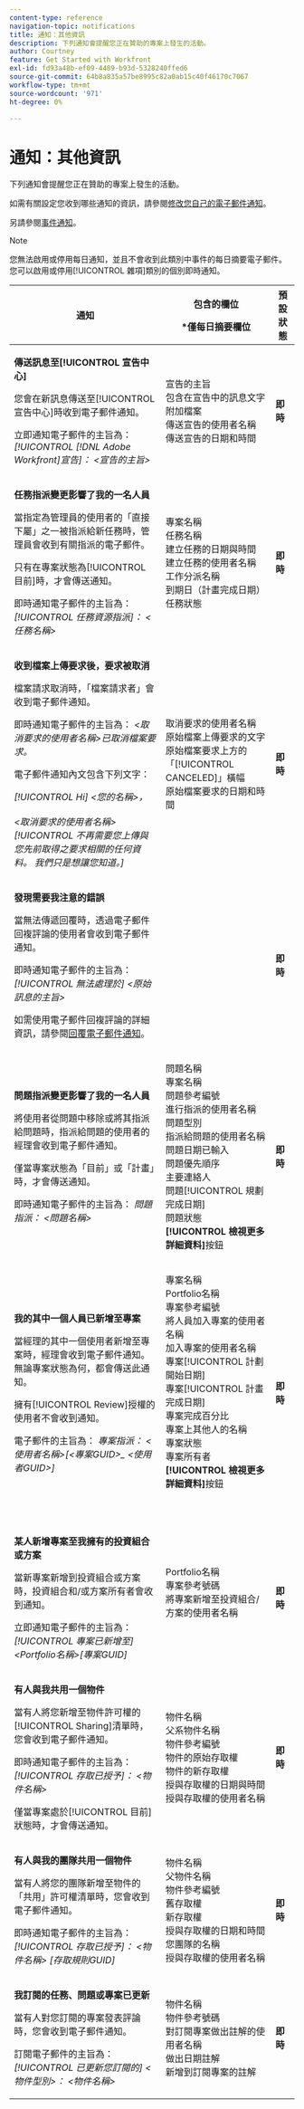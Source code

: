 ```yaml
---
content-type: reference
navigation-topic: notifications
title: 通知：其他資訊
description: 下列通知會提醒您正在贊助的專案上發生的活動。
author: Courtney
feature: Get Started with Workfront
exl-id: fd93a48b-ef09-4489-b93d-5328240ffed6
source-git-commit: 64b8a835a57be8995c82a0ab15c40f46170c7067
workflow-type: tm+mt
source-wordcount: '971'
ht-degree: 0%

---
```


# 通知：其他資訊

下列通知會提醒您正在贊助的專案上發生的活動。

如需有關設定您收到哪些通知的資訊，請參閱[修改您自己的電子郵件通知](../../workfront-basics/using-notifications/activate-or-deactivate-your-own-event-notifications.md)。

另請參閱[事件通知](../../workfront-basics/using-notifications/event-notifications.md)。

>[!NOTE]
>
>您無法啟用或停用每日通知，並且不會收到此類別中事件的每日摘要電子郵件。 您可以啟用或停用[!UICONTROL 雜項]類別的個別即時通知。

<table style="table-layout:auto"> 
 <col> 
 <col> 
 <col> 
 <thead> 
  <tr> 
   <th>通知</th> 
   <th> <p>包含的欄位 </p> <p> *僅每日摘要欄位</p> </th> 
   <th>預設狀態</th> 
  </tr> 
 </thead> 
 <tbody> 
  <tr> 
   <td> <p><strong>傳送訊息至[!UICONTROL 宣告中心]</strong> </p> <p>您會在新訊息傳送至[!UICONTROL 宣告中心]時收到電子郵件通知。 </p> <p>立即通知電子郵件的主旨為： <em>[!UICONTROL [!DNL Adobe Workfront]宣告]： &lt;宣告的主旨&gt;</em></p> </td> 
   <td> 宣告的主旨<br>包含在宣告中的訊息文字<br>附加檔案<br>傳送宣告的使用者名稱<br>傳送宣告的日期和時間 </td> 
   <td><strong>即時</strong> </td> 
  </tr> 
  <tr> 
   <td> <p><strong>任務指派變更影響了我的一名人員</strong> </p> <p>當指定為管理員的使用者的「直接下屬」之一被指派給新任務時，管理員會收到有關指派的電子郵件。 </p> <p>只有在專案狀態為[!UICONTROL 目前]時，才會傳送通知。</p> <p>即時通知電子郵件的主旨為： <em>[!UICONTROL 任務資源指派]： &lt;任務名稱&gt;</em></p> </td> 
   <td>專案名稱<br>任務名稱<br>建立任務的日期與時間<br>建立任務的使用者名稱<br>工作分派名稱<br>到期日（計畫完成日期）<br>任務狀態<br></td> 
   <td><strong>即時</strong> </td> 
  </tr> 
  <tr> 
   <td> <p><strong>收到檔案上傳要求後，要求被取消</strong> </p> <p>檔案請求取消時，「檔案請求者」會收到電子郵件通知。</p> <p>即時通知電子郵件的主旨為： <em>&lt;取消要求的使用者名稱&gt;已取消檔案要求。</em></p> <p>電子郵件通知內文包含下列文字：</p> <p><em>[!UICONTROL Hi] &lt;您的名稱&gt;， <br><br>&lt;取消要求的使用者名稱&gt;[!UICONTROL 不再需要您上傳與您先前取得之要求相關的任何資料。 我們只是想讓您知道。]</em> </p> </td> 
   <td>取消要求的使用者名稱<br>原始檔案上傳要求的文字<br>原始檔案要求上方的「[!UICONTROL CANCELED]」橫幅<br>原始檔案要求的日期和時間<br></td> 
   <td><strong>即時</strong> </td> 
  </tr> 
  <tr> 
   <td> <p><strong>發現需要我注意的錯誤</strong> </p> <p>當無法傳遞回覆時，透過電子郵件回複評論的使用者會收到電子郵件通知。</p> <p>即時通知電子郵件的主旨為： <em>[!UICONTROL 無法處理於] &lt;原始訊息的主旨&gt;</em></p> <p>如需使用電子郵件回複評論的詳細資訊，請參閱<a href="/help/quicksilver/workfront-basics/updating-work-items-and-viewing-updates/reply-to-email-notifications.md">回覆電子郵件通知</a>。</p> </td>
   <td> </td> 
   <td><strong>即時</strong> </td> 
  </tr> 
  <tr> 
   <td> <p><strong>問題指派變更影響了我的一名人員</strong> </p> <p>將使用者從問題中移除或將其指派給問題時，指派給問題的使用者的經理會收到電子郵件通知。 </p> <p>僅當專案狀態為「目前」或「計畫」時，才會傳送通知。</p> <p>即時通知電子郵件的主旨為： <em>問題指派： &lt;問題名稱&gt;</em></p> </td> 
   <td> <p>問題名稱<br>專案名稱<br>問題參考編號<br>進行指派的使用者名稱<br>問題型別<br>指派給問題的使用者名稱<br>問題日期已輸入<br>問題優先順序<br>主要連絡人<br>問題[!UICONTROL 規劃完成日期]<br>問題狀態<br><strong>[!UICONTROL 檢視更多詳細資料]</strong>按鈕</p> </td> 
   <td><strong>即時</strong> </td> 
  </tr> 
  <tr> 
   <td> <p><strong>我的其中一個人員已新增至專案</strong> </p> <p>當經理的其中一個使用者新增至專案時，經理會收到電子郵件通知。 無論專案狀態為何，都會傳送此通知。 </p> <p>擁有[!UICONTROL Review]授權的使用者不會收到通知。</p> <p>電子郵件的主旨為： <em>專案指派： &lt;使用者名稱&gt;[&lt;專案GUID&gt;_ &lt;使用者GUID&gt;]</em></p> </td> 
   <td> <p>專案名稱<br>Portfolio名稱<br>專案參考編號<br>將人員加入專案的使用者名稱<br>加入專案的使用者名稱<br>專案[!UICONTROL 計劃開始日期]<br>專案[!UICONTROL 計畫完成日期]<br>專案完成百分比<br>專案上其他人的名稱<br>專案狀態<br>專案所有者<br><strong>[!UICONTROL 檢視更多詳細資料]</strong>按鈕<br><br><br></p> </td> 
   <td><strong>即時</strong> </td> 
  </tr> 
  <tr> 
   <td> <p><strong>某人新增專案至我擁有的投資組合或方案</strong> </p> <p>當新專案新增到投資組合或方案時，投資組合和/或方案所有者會收到通知。</p> <p>立即通知電子郵件的主旨為： <em>[!UICONTROL 專案已新增至] &lt;Portfolio名稱&gt;[專案GUID]</em></p> </td> 
   <td> Portfolio名稱<br>專案參考號碼<br>將專案新增至投資組合/方案的使用者名稱<br><br></td> 
   <td><strong>即時</strong> </td> 
  </tr> 
  <tr> 
   <td> <p><strong>有人與我共用一個物件</strong> </p> <p>當有人將您新增至物件許可權的[!UICONTROL Sharing]清單時，您會收到電子郵件通知。</p> <p>即時通知電子郵件的主旨為： <em>[!UICONTROL 存取已授予]： &lt;物件名稱&gt;</em></p> <p>僅當專案處於[!UICONTROL 目前]狀態時，才會傳送通知。</p> </td> 
   <td> 物件名稱<br>父系物件名稱<br>物件參考編號<br>物件的原始存取權<br>物件的新存取權<br>授與存取權的日期與時間<br>授與存取權的使用者名稱 </td> 
   <td><strong>即時</strong> </td> 
  </tr> 
  <tr> 
   <td> <p><strong>有人與我的團隊共用一個物件</strong> </p> <p>當有人將您的團隊新增至物件的「共用」許可權清單時，您會收到電子郵件通知。</p> <p>即時通知電子郵件的主旨為： <em>[!UICONTROL 存取已授予]： &lt;物件名稱&gt; [存取規則GUID]</em></p> </td> 
   <td> 物件名稱<br>父物件名稱<br>物件參考編號<br>舊存取權<br>新存取權<br>授與存取權的日期和時間<br>您團隊的名稱<br>授與存取權的使用者名稱 </td> 
   <td><strong>即時</strong> </td> 
  </tr> 
  <tr> 
   <td> <p><strong>我訂閱的任務、問題或專案已更新</strong> </p> <p>當有人對您訂閱的專案發表評論時，您會收到電子郵件通知。</p> <p>訂閱電子郵件的主旨為： <em>[!UICONTROL 已更新您訂閱的] &lt;物件型別&gt;： &lt;物件名稱&gt;</em></p> </td> 
   <td> 物件名稱<br>物件參考號碼<br>對訂閱專案做出註解的使用者名稱<br>做出日期註解<br>新增到訂閱專案的註解  </td> 
   <td><strong>即時</strong> </td> 
  </tr> 
 </tbody> 
</table>
